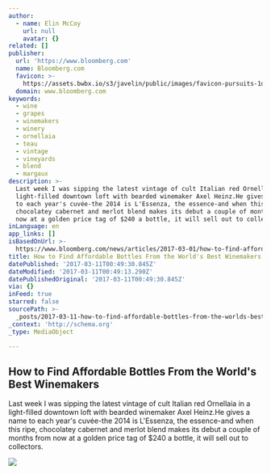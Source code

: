 ```yaml
---
author:
  - name: Elin McCoy
    url: null
    avatar: {}
related: []
publisher:
  url: 'https://www.bloomberg.com'
  name: Bloomberg.com
  favicon: >-
    https://assets.bwbx.io/s3/javelin/public/images/favicon-pursuits-1d6d588597.png
  domain: www.bloomberg.com
keywords:
  - wine
  - grapes
  - winemakers
  - winery
  - ornellaia
  - teau
  - vintage
  - vineyards
  - blend
  - margaux
description: >-
  Last week I was sipping the latest vintage of cult Italian red Ornellaia in a
  light-filled downtown loft with bearded winemaker Axel Heinz.He gives a name
  to each year's cuvée-the 2014 is L'Essenza, the essence-and when this ripe,
  chocolatey cabernet and merlot blend makes its debut a couple of months from
  now at a golden price tag of $240 a bottle, it will sell out to collectors.
inLanguage: en
app_links: []
isBasedOnUrl: >-
  https://www.bloomberg.com/news/articles/2017-03-01/how-to-find-affordable-bottles-from-the-world-s-best-winemakers?
title: How to Find Affordable Bottles From the World's Best Winemakers
datePublished: '2017-03-11T00:49:30.845Z'
dateModified: '2017-03-11T00:49:13.290Z'
datePublishedOriginal: '2017-03-11T00:49:30.845Z'
via: {}
inFeed: true
starred: false
sourcePath: >-
  _posts/2017-03-11-how-to-find-affordable-bottles-from-the-worlds-best-winemak.md
_context: 'http://schema.org'
_type: MediaObject

---
```

<article style=""><h1>How to Find Affordable Bottles From the World's Best Winemakers</h1><p>Last week I was sipping the latest vintage of cult Italian red Ornellaia in a light-filled downtown loft with bearded winemaker Axel Heinz.He gives a name to each year's cuvée-the 2014 is L'Essenza, the essence-and when this ripe, chocolatey cabernet and merlot blend makes its debut a couple of months from now at a golden price tag of $240 a bottle, it will sell out to collectors.</p><img src="https://assets.bwbx.io/images/users/iqjWHBFdfxIU/iVU_XmPD4tyk/v0/-1x-1.jpg" /></article>